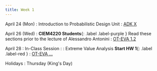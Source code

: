 ```yaml
---
title: Week 1
---
```


April 24 (Mon)
: Introduction to Probabilistic Design Unit
  : [ADK X](#)

April 26 (Wed)
: **CIEM4220 Students**{: .label .label-purple } Read these sections prior to the lecture of Alessandro Antonini
  : [OT-EVA 1.2](https://tudelft-citg.github.io/HOS-prob-design/EVA/RT.html)

April 28
: In-Class Session
  : 
: Extreme Value Analysis **Start HW 1**{: .label .label-red }
  : [OT-EVA ...](#)

Holidays
: Thursday (King's Day)
